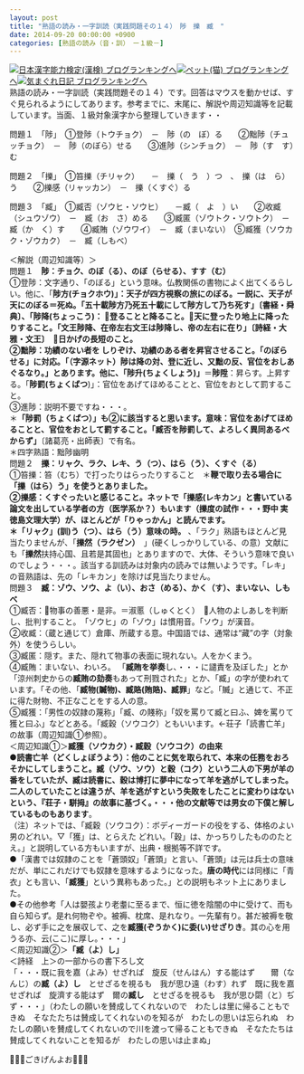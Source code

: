 ```yaml
---
layout: post
title: "熟語の読み・一字訓読（実践問題その１４）　陟　擽　臧　"
date: 2014-09-20 00:00:00 +0900
categories: [熟語の読み（音・訓）　ー１級－]
---
```


[![](/syuusyuu9701/assets/images/熟語の読み・一字訓読（実践問題その１４）-陟-擽-臧--br_c_3028_1.gif)](http://blog.with2.net/link.php?1659096:3028 "日本漢字能力検定(漢検) ブログランキングへ")[日本漢字能力検定(漢検) ブログランキングへ](http://blog.with2.net/link.php?1659096:3028)[![](/syuusyuu9701/assets/images/熟語の読み・一字訓読（実践問題その１４）-陟-擽-臧--br_c_1348_1.gif)](http://blog.with2.net/link.php?1659096:1348 "ペット(猫) ブログランキングへ")[ペット(猫) ブログランキングへ](http://blog.with2.net/link.php?1659096:1348)[![](/syuusyuu9701/assets/images/熟語の読み・一字訓読（実践問題その１４）-陟-擽-臧--br_c_9257_1.gif)](http://blog.with2.net/link.php?1659096:9257 "気まぐれ日記 ブログランキングへ")[気まぐれ日記 ブログランキングへ](http://blog.with2.net/link.php?1659096:9257)  
熟語の読み・一字訓読（実践問題その１４）です。回答はマウスを動かせば、すぐ見られるようにしてあります。参考までに、末尾に、解説や周辺知識等を記載しています。当面、１級対象漢字から整理していきます・・  
  
問題１　「陟」　①登陟（トウチョク）　－　陟（の　ぼ）る　　②黜陟（チュッチョク）　－　陟（のぼら）せる　　③進陟（シンチョク）　－　陟（す　す）む　　  
  
問題２　「擽」　①笞擽（チリャク）　　－　擽（　う　）つ　、　擽（は　ら）う　　②擽感（リャッカン）　－　擽（くすぐ）る  
  
問題３　「臧」　①臧否（ゾウヒ・ソウヒ）　　－臧（　よ　）い　　②收臧（シュウゾウ）　－　臧（お　さ）める　　③臧匿（ゾウトク・ソウトク）　－　臧（か　く）す　　④臧賄（ゾウワイ）　－　臧（まいない）　⑤臧獲（ソウカク・ゾウカク）　－　臧（しもべ）  
  
＜解説（周辺知識等）＞  
問題１　**陟：チョク、のぼ（る）、のぼ（らせる）、すす（む）**  
①登陟：文字通り、「のぼる」という意味。仏教関係の書物によく出てくるらしい。他に、「**陟方(チョクホウ)」：**天子が四方視察の旅にのぼる。一説に、天子が天にのぼる＝死ぬ。「五十載陟方乃死五十載にして陟方して乃ち死す」〔書経・舜典〕、「**陟降(ちょっこう**)： 登ることと降ること。天に登ったり地上に降ったりすること。「文王陟降、在帝左右文王は陟降し、帝の左右に在り」〔詩経・大雅・文王〕　日かげの長短のこと。  
②黜陟：功績のない者を しりぞけ、功績のある者を昇官させること。「のぼらせる」に対応。「（字源ネット）陟は降の対、登に近し、又黜の反、官位をおしあぐるなり。」とあります。他に**、「陟升(ちょくしょう)」**＝**陟陞**：昇らす。上昇する。「**陟罰(ちょくばつ**)」：官位をあげてほめることと、官位をおとして罰すること。  
③進陟：説明不要ですね・・・。  
＊**「陟罰（ちょくばつ）」**も②に該当すると思います。意味：官位をあげてほめることと、官位をおとして罰すること**。「臧否を陟罰して、よろしく異同あるべからず」**〔諸葛亮・出師表〕で有名。  
＊四字熟語：黜陟幽明   
問題２　**擽：リャク、ラク、レキ、う（つ）、はら（う）、くすぐ（る）**  
①笞擽：笞（むち）で打ったりはらったりすること　＊**鞭で取り去る場合に「擽（はら）う」**を使うとありました。  
②­擽感：くすぐったいと感じること。ネットで「擽感(レキカン」と書いている論文を出している学者の方（医学系か？）もいます（擽度の試作・・・野中 実　徳島文理大学）が、ほとんどが「りゃっかん」と読んでます。  
＊**「リャク」(訓)う（つ）、はら（う）意味の時。** 、「ラク」熟語もほとんど見当たりませんが、「**擽然（ラクゼン）**　」(硬くしっかりしている、の意）文献にも「**擽然**扶持心国、且若是其固也」とありますので、大体、そういう意味で良いのでしょう・・・。該当する訓読みは対象内の読みでは無いようです。「レキ」の音熟語は、先の「レキカン」を除けば見当たりません。  
問題３　**臧：ゾウ、ソウ、よ（い）、おさ（める）、かく（す）、まいない、しもべ**  
①臧否：物事の善悪・是非。＝淑慝（しゅくとく）　人物のよしあしを判断し、批判すること。　「ゾウヒ」の「ゾウ」は慣用音。「ソウ」が漢音。  
②收臧：（蔵と通じて）倉庫、所蔵する意。中国語では、通常は“藏”の字（対象外）を使うらしい。  
③臧匿：隠す。また、隠れて物事の表面に現れない。人をかくまう。  
④臧賄：まいない、わいろ。 「**臧賄を挙奏**し、・・・に譴責を及ぼした」とか「涼州刺史からの**臧賄の劾奏**もあって刑戮された」とか、「臧」の字が使われています。「その他、「**臧物(贓物)、臧賂(賄賂)、臧罪**」など。「贓」と通じて、不正に得た財物、不正なことをする人の意。  
⑤臧獲：「男性の奴隷の蔑称」「臧、の賤称」「奴を罵りて臧と曰ふ、婢を罵りて獲と曰ふ」などとある。「臧穀（ソウコク）ともいいます。←荘子「読書亡羊」の故事（周辺知識①参照）。  
＜周辺知識①＞**臧獲（ソウカク）・臧穀（ソウコク）の由来**  
●**読書亡羊（どくしょぼうよう）：**他のことに気を取られて、本来の任務をおろそかにしてしまうこと。**臧（ゾウ、ソウ）と穀（コク）という二人の下男**が羊の番をしていたが、**臧**は読書に、**穀**は博打に夢中になって羊を逃がしてしまった。二人のしていたことは違うが、羊を逃がすという失敗をしたことに変わりはないという、『荘子・駢拇』の故事に基づく。・・・他の文献等では**男女の下僕と解しているものもあります**。  
（注）ネットでは、「臧穀（ソウコク）：ボディーガードの役をする、体格のよい男のどれい。▽「獲」は、とらえた どれい。「穀」は、かっちりしたもののたとえ。」と説明している方もいますが、出典・根拠等不詳です。  
●「漢書では奴隷のことを「蒼頭奴」「蒼頭」と言い、「蒼頭」は元は兵士の意味だが、単にこれだけでも奴隷を意味するようになった。**唐の時代**には同様に「青衣」とも言い、「**臧獲**」という異称もあった。」との説明もネット上にありました。  
●その他参考「人は嬰孩より老耋に至るまで、恒に徳を陰闇の中に受けて、而も自ら知らず。是れ何物ぞや。被褥、枕席、是れなり。一先輩有り。甚だ被褥を敬し、必ず手に之を展収して、之を**臧獲(ぞうかく)に委(い)せざりき**。其の心を用うる亦、云(ここ)に厚し。・・・」  
＜周辺知識②＞**「臧（よ）し」**  
＜詩経　上＞の一部からの書下ろし文  
「・・・既に我を嘉（よみ）せざれば　旋反（せんはん）する能はず　　爾（なんじ）の**臧（よ）し**　とせざるを視るも　我が思ひ遠（わす）れず　既に我を嘉せざれば　旋濟する能はず　爾の**臧し**　とせざるを視るも　我が思ひ閟（と）ぢず・・・」（わたしの願いを賛成してくれないので　わたしは里に帰ることもできぬ　そなたたちは賛成してくれないのを知るが　わたしの思いは忘られぬ　わたしの願いを賛成してくれないので川を渡って帰ることもできぬ　そなたたちは賛成してくれないことを知るが　わたしの思いは止まぬ」  
  
👋👋👋ごきげんよお👋👋👋  
  